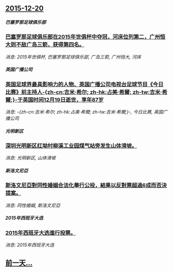 ## [2015-12-20](/news/2015/12/20/index.md)

##### 巴塞罗那足球俱乐部
### [巴塞罗那足球俱乐部在2015年世俱杯中夺冠，河床位列第二，广州恒大则不敌广岛三箭，获得第四名。 ](/news/2015/12/20/巴塞罗那足球俱乐部在2015年世俱杯中夺冠-河床位列第二-广州恒大则不敌广岛三箭-获得第四名.md)
_消息: 2015年世俱杯, 巴塞罗那足球俱乐部, 广岛三箭, 广州恒大, 河床_

##### 英国广播公司
### [英国足球界最具影响力的人物、英国广播公司电视台足球节目《今日比赛》前主持人-{zh-cn:吉米·希尔; zh-hk:占美·希爾; zh-tw:吉米·希爾;}-于英国时间12月19日逝世，享年87岁](/news/2015/12/20/英国足球界最具影响力的人物-英国广播公司电视台足球节目-今日比赛-前主持人-zh-cn-吉米-希尔-zh-hk-占美.md)
_消息: -{zh-cn:吉米·希尔; zh-hk:占美·希爾; zh-tw:吉米·希爾;}-, 今日比赛, 英国广播公司_

##### 光明新区
### [深圳光明新区红坳村柳溪工业园煤气站旁发生山体滑坡。 ](/news/2015/12/20/深圳光明新区红坳村柳溪工业园煤气站旁发生山体滑坡.md)
_消息: 光明新区, 山体滑坡_

##### 斯洛文尼亞
### [斯洛文尼亞對同性婚姻合法化舉行公投，結果以反對票超過6成而否決提案。 ](/news/2015/12/20/斯洛文尼亞對同性婚姻合法化舉行公投-結果以反對票超過6成而否決提案.md)
_消息: 同性婚姻, 斯洛文尼亞_

##### 2015年西班牙大选
### [2015年西班牙大选進行投票。 ](/news/2015/12/20/2015年西班牙大选進行投票.md)
_消息: 2015年西班牙大选_

## [前一天...](/news/2015/12/19/index.md)

